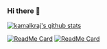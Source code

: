 ### Hi there 👋

[![kamalkraj's github stats](https://github-readme-stats.vercel.app/api?username=kamalkraj&show_icons=true&theme=dracula)](https://github.com/kamalkraj/)

[![ReadMe Card](https://github-readme-stats.vercel.app/api/pin/?username=kamalkraj&repo=TAPAS-TF2)](https://github.com/kamalkraj/TAPAS-TF2) [![ReadMe Card](https://github-readme-stats.vercel.app/api/pin/?username=kamalkraj&repo=minGPT-TF)](https://github.com/kamalkraj/minGPT-TF)

<!-- [![Top Langs](https://github-readme-stats.vercel.app/api/top-langs/?username=kamalkraj&layout=compact)](https://github.com/anuraghazra/github-readme-stats)
